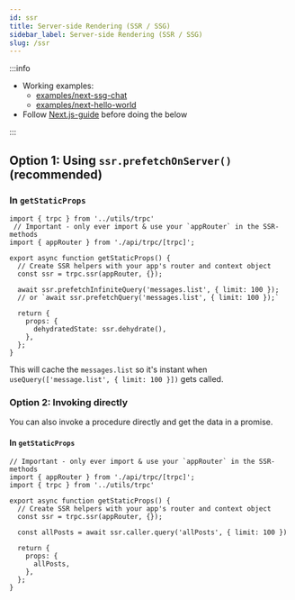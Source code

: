 ```yaml
---
id: ssr
title: Server-side Rendering (SSR / SSG)
sidebar_label: Server-side Rendering (SSR / SSG)
slug: /ssr
---
```



:::info
- Working examples:
  - [examples/next-ssg-chat](https://github.com/trpc/trpc/tree/main/examples/next-ssg-chat)
  - [examples/next-hello-world](https://github.com/trpc/trpc/tree/main/examples/next-hello-world)
- Follow [Next.js-guide](nextjs) before doing the below

:::


## Option 1: Using `ssr.prefetchOnServer()` (recommended)



### In `getStaticProps`

```tsx
import { trpc } from '../utils/trpc'
 // Important - only ever import & use your `appRouter` in the SSR-methods
import { appRouter } from './api/trpc/[trpc]';

export async function getStaticProps() {
  // Create SSR helpers with your app's router and context object
  const ssr = trpc.ssr(appRouter, {});

  await ssr.prefetchInfiniteQuery('messages.list', { limit: 100 });
  // or `await ssr.prefetchQuery('messages.list', { limit: 100 });`

  return {
    props: {
      dehydratedState: ssr.dehydrate(),
    },
  };
}
```


This will cache the `messages.list` so it's instant when `useQuery(['message.list', { limit: 100 }])` gets called.


### Option 2: Invoking directly

You can also invoke a procedure directly and get the data in a promise.

#### In `getStaticProps`

```tsx
// Important - only ever import & use your `appRouter` in the SSR-methods
import { appRouter } from './api/trpc/[trpc]'; 
import { trpc } from '../utils/trpc'

export async function getStaticProps() {
  // Create SSR helpers with your app's router and context object
  const ssr = trpc.ssr(appRouter, {});

  const allPosts = await ssr.caller.query('allPosts', { limit: 100 })

  return {
    props: {
      allPosts,
    },
  };
}
```

